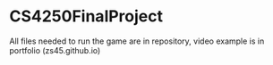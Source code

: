 # CS4250FinalProject
All files needed to run the game are in repository, video example is in portfolio (zs45.github.io)
